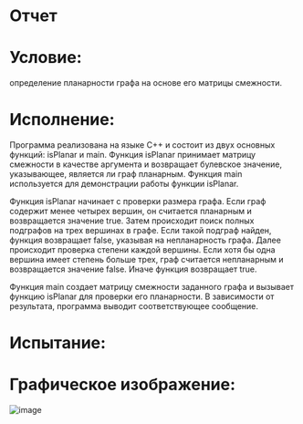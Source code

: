 # Отчет 

# Условие:
  определение планарности графа на основе его матрицы смежности.
# Исполнение:
  Программа реализована на языке C++ и состоит из двух основных функций: isPlanar и main. Функция isPlanar принимает матрицу смежности в качестве аргумента и возвращает булевское значение, указывающее, является ли граф планарным. Функция main используется для демонстрации работы функции isPlanar.

Функция isPlanar начинает с проверки размера графа. Если граф содержит менее четырех вершин, он считается планарным и возвращается значение true. 
Затем происходит поиск полных подграфов на трех вершинах в графе. Если такой подграф найден, функция возвращает false, указывая на непланарность графа. 
Далее происходит проверка степени каждой вершины. Если хотя бы одна вершина имеет степень больше трех, граф считается непланарным и возвращается значение false. 
Иначе функция возвращает true.

Функция main создает матрицу смежности заданного графа и вызывает функцию isPlanar для проверки его планарности. 
В зависимости от результата, программа выводит соответствующее сообщение.
# Испытание:

# Графическое изображение:
![image](https://github.com/iis-32170x/RPIIS/assets/149104399/d8c07795-971e-4664-9e45-9fe017579ea6)

